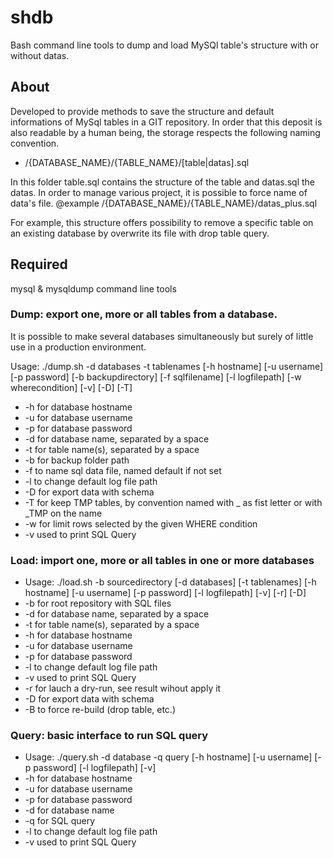 # shdb

Bash command line tools to dump and load MySQl table's structure with or without datas.

## About
Developed to provide methods to save the structure and default informations of MySql tables in a GIT repository.
In order that this deposit is also readable by a human being, the storage respects the following naming convention.

* /{DATABASE_NAME}/{TABLE_NAME}/[table|datas].sql

In this folder table.sql contains the structure of the table and datas.sql the datas.
In order to manage various project, it is possible to force name of data's file.
@example /{DATABASE_NAME}/{TABLE_NAME}/datas_plus.sql

For example, this structure offers possibility to remove a specific table on an existing database by overwrite
its file with drop table query.

## Required

mysql & mysqldump command line tools

### Dump: export one, more or all tables from a database.

It is possible to make several databases simultaneously but surely of little use in a production environment.

Usage: ./dump.sh -d databases -t tablenames [-h hostname] [-u username] [-p password] [-b backupdirectory] [-f sqlfilename] [-l logfilepath] [-w wherecondition] [-v] [-D] [-T]
* -h for database hostname
* -u for database username
* -p for database password
* -d for database name, separated by a space
* -t for table name(s), separated by a space
* -b for backup folder path
* -f to name sql data file, named default if not set
* -l to change default log file path
* -D for export data with schema
* -T for keep TMP tables, by convention named with _ as fist letter or with _TMP on the name
* -w for limit rows selected by the given WHERE condition
* -v used to print SQL Query


### Load: import one, more or all tables in one or more databases

* Usage: ./load.sh -b sourcedirectory [-d databases] [-t tablenames] [-h hostname] [-u username] [-p password] [-l logfilepath] [-v] [-r] [-D]
* -b for root repository with SQL files
* -d for database name, separated by a space
* -t for table name(s), separated by a space
* -h for database hostname
* -u for database username
* -p for database password
* -l to change default log file path
* -v used to print SQL Query
* -r for lauch a dry-run, see result wihout apply it
* -D for export data with schema
* -B to force re-build (drop table, etc.)


### Query: basic interface to run SQL query

* Usage: ./query.sh -d database -q query [-h hostname] [-u username] [-p password] [-l logfilepath] [-v]
* -h for database hostname
* -u for database username
* -p for database password
* -d for database name
* -q for SQL query
* -l to change default log file path
* -v used to print SQL Query